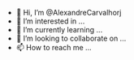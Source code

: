 - 👋 Hi, I’m @AlexandreCarvalhorj
- 👀 I’m interested in ...
- 🌱 I’m currently learning ...
- 💞️ I’m looking to collaborate on ...
- 📫 How to reach me ...

<!---
AlexandreCarvalhorj/AlexandreCarvalhorj is a ✨ special ✨ repository because its `README.md` (this file) appears on your GitHub profile.
You can click the Preview link to take a look at your changes.
--->
